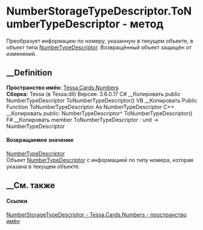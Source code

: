 # NumberStorageTypeDescriptor.ToNumberTypeDescriptor - метод
Преобразует информацию по номеру, указанную в текущем объекте, в объект типа
[NumberTypeDescriptor](T_Tessa_Cards_Numbers_NumberTypeDescriptor.htm).
Возвращённый объект защищён от изменений.
## __Definition
 **Пространство имён:** [Tessa.Cards.Numbers](N_Tessa_Cards_Numbers.htm)  
 **Сборка:** Tessa (в Tessa.dll) Версия: 3.6.0.17
C# __Копировать
     public NumberTypeDescriptor ToNumberTypeDescriptor()
VB __Копировать
     Public Function ToNumberTypeDescriptor As NumberTypeDescriptor
C++ __Копировать
     public:
    NumberTypeDescriptor^ ToNumberTypeDescriptor()
F# __Копировать
     member ToNumberTypeDescriptor : unit -> NumberTypeDescriptor 
#### Возвращаемое значение
[NumberTypeDescriptor](T_Tessa_Cards_Numbers_NumberTypeDescriptor.htm)  
Объект [NumberTypeDescriptor](T_Tessa_Cards_Numbers_NumberTypeDescriptor.htm)
с информацией по типу номера, которая указана в текущем объекте.
## __См. также
#### Ссылки
[NumberStorageTypeDescriptor -
](T_Tessa_Cards_Numbers_NumberStorageTypeDescriptor.htm)
[Tessa.Cards.Numbers - пространство имён](N_Tessa_Cards_Numbers.htm)
